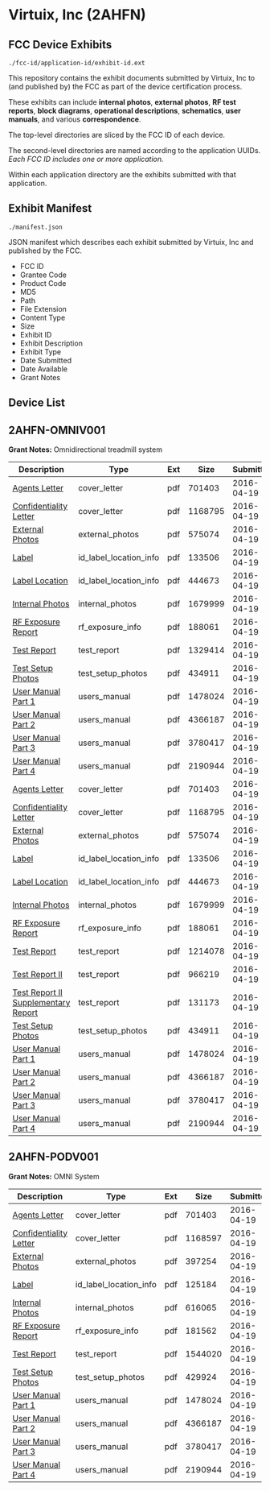 # Virtuix, Inc (2AHFN)
## FCC Device Exhibits

```
./fcc-id/application-id/exhibit-id.ext
```

This repository contains the exhibit documents submitted by Virtuix, Inc to (and published by) the FCC as part of the device certification process.

These exhibits can include **internal photos**, **external photos**, **RF test reports**, **block diagrams**, **operational descriptions**, **schematics**, **user manuals**, and various **correspondence**.

The top-level directories are sliced by the FCC ID of each device.

The second-level directories are named according to the application UUIDs. *Each FCC ID includes one or more application.*

Within each application directory are the exhibits submitted with that application. 

## Exhibit Manifest

```
./manifest.json
```

JSON manifest which describes each exhibit submitted by Virtuix, Inc and published by the FCC.

- FCC ID
- Grantee Code
- Product Code
- MD5
- Path
- File Extension
- Content Type
- Size
- Exhibit ID
- Exhibit Description
- Exhibit Type
- Date Submitted
- Date Available
- Grant Notes

## Device List
## 2AHFN-OMNIV001
**Grant Notes:** Omnidirectional treadmill system

| Description | Type | Ext | Size | Submitted | Available |
| ----------- | ---- | --- | ---- | --------- | --------- |
| [Agents Letter](2AHFN-OMNIV001/b21ae7a3f274c7b2482f492877f626cf/2962895.pdf) | cover_letter | pdf | 701403 | 2016-04-19 | 2016-04-19 |
| [Confidentiality Letter](2AHFN-OMNIV001/b21ae7a3f274c7b2482f492877f626cf/2963043.pdf) | cover_letter | pdf | 1168795 | 2016-04-19 | 2016-04-19 |
| [External Photos](2AHFN-OMNIV001/b21ae7a3f274c7b2482f492877f626cf/2963013.pdf) | external_photos | pdf | 575074 | 2016-04-19 | 2016-04-19 |
| [Label](2AHFN-OMNIV001/b21ae7a3f274c7b2482f492877f626cf/2963011.pdf) | id_label_location_info | pdf | 133506 | 2016-04-19 | 2016-04-19 |
| [Label Location](2AHFN-OMNIV001/b21ae7a3f274c7b2482f492877f626cf/2963012.pdf) | id_label_location_info | pdf | 444673 | 2016-04-19 | 2016-04-19 |
| [Internal Photos](2AHFN-OMNIV001/b21ae7a3f274c7b2482f492877f626cf/2963033.pdf) | internal_photos | pdf | 1679999 | 2016-04-19 | 2016-04-19 |
| [RF Exposure Report](2AHFN-OMNIV001/b21ae7a3f274c7b2482f492877f626cf/2963039.pdf) | rf_exposure_info | pdf | 188061 | 2016-04-19 | 2016-04-19 |
| [Test Report](2AHFN-OMNIV001/b21ae7a3f274c7b2482f492877f626cf/2963030.pdf) | test_report | pdf | 1329414 | 2016-04-19 | 2016-04-19 |
| [Test Setup Photos](2AHFN-OMNIV001/b21ae7a3f274c7b2482f492877f626cf/2963020.pdf) | test_setup_photos | pdf | 434911 | 2016-04-19 | 2016-04-19 |
| [User Manual Part 1](2AHFN-OMNIV001/b21ae7a3f274c7b2482f492877f626cf/2962890.pdf) | users_manual | pdf | 1478024 | 2016-04-19 | 2016-04-19 |
| [User Manual Part 2](2AHFN-OMNIV001/b21ae7a3f274c7b2482f492877f626cf/2962897.pdf) | users_manual | pdf | 4366187 | 2016-04-19 | 2016-04-19 |
| [User Manual Part 3](2AHFN-OMNIV001/b21ae7a3f274c7b2482f492877f626cf/2962898.pdf) | users_manual | pdf | 3780417 | 2016-04-19 | 2016-04-19 |
| [User Manual Part 4](2AHFN-OMNIV001/b21ae7a3f274c7b2482f492877f626cf/2962899.pdf) | users_manual | pdf | 2190944 | 2016-04-19 | 2016-04-19 |
| [Agents Letter](2AHFN-OMNIV001/41056351b25702a2bfb26a5782359a6f/2962895.pdf) | cover_letter | pdf | 701403 | 2016-04-19 | 2016-04-19 |
| [Confidentiality Letter](2AHFN-OMNIV001/41056351b25702a2bfb26a5782359a6f/2963043.pdf) | cover_letter | pdf | 1168795 | 2016-04-19 | 2016-04-19 |
| [External Photos](2AHFN-OMNIV001/41056351b25702a2bfb26a5782359a6f/2963013.pdf) | external_photos | pdf | 575074 | 2016-04-19 | 2016-04-19 |
| [Label](2AHFN-OMNIV001/41056351b25702a2bfb26a5782359a6f/2963011.pdf) | id_label_location_info | pdf | 133506 | 2016-04-19 | 2016-04-19 |
| [Label Location](2AHFN-OMNIV001/41056351b25702a2bfb26a5782359a6f/2963012.pdf) | id_label_location_info | pdf | 444673 | 2016-04-19 | 2016-04-19 |
| [Internal Photos](2AHFN-OMNIV001/41056351b25702a2bfb26a5782359a6f/2963033.pdf) | internal_photos | pdf | 1679999 | 2016-04-19 | 2016-04-19 |
| [RF Exposure Report](2AHFN-OMNIV001/41056351b25702a2bfb26a5782359a6f/2963039.pdf) | rf_exposure_info | pdf | 188061 | 2016-04-19 | 2016-04-19 |
| [Test Report](2AHFN-OMNIV001/41056351b25702a2bfb26a5782359a6f/2963017.pdf) | test_report | pdf | 1214078 | 2016-04-19 | 2016-04-19 |
| [Test Report II](2AHFN-OMNIV001/41056351b25702a2bfb26a5782359a6f/2963018.pdf) | test_report | pdf | 966219 | 2016-04-19 | 2016-04-19 |
| [Test Report II Supplementary Report](2AHFN-OMNIV001/41056351b25702a2bfb26a5782359a6f/2963019.pdf) | test_report | pdf | 131173 | 2016-04-19 | 2016-04-19 |
| [Test Setup Photos](2AHFN-OMNIV001/41056351b25702a2bfb26a5782359a6f/2963020.pdf) | test_setup_photos | pdf | 434911 | 2016-04-19 | 2016-04-19 |
| [User Manual Part 1](2AHFN-OMNIV001/41056351b25702a2bfb26a5782359a6f/2962890.pdf) | users_manual | pdf | 1478024 | 2016-04-19 | 2016-04-19 |
| [User Manual Part 2](2AHFN-OMNIV001/41056351b25702a2bfb26a5782359a6f/2962897.pdf) | users_manual | pdf | 4366187 | 2016-04-19 | 2016-04-19 |
| [User Manual Part 3](2AHFN-OMNIV001/41056351b25702a2bfb26a5782359a6f/2962898.pdf) | users_manual | pdf | 3780417 | 2016-04-19 | 2016-04-19 |
| [User Manual Part 4](2AHFN-OMNIV001/41056351b25702a2bfb26a5782359a6f/2962899.pdf) | users_manual | pdf | 2190944 | 2016-04-19 | 2016-04-19 |
## 2AHFN-PODV001
**Grant Notes:** OMNI System

| Description | Type | Ext | Size | Submitted | Available |
| ----------- | ---- | --- | ---- | --------- | --------- |
| [Agents Letter](2AHFN-PODV001/99a6bde790c9d0f2fa772c7c2720a986/2962895.pdf) | cover_letter | pdf | 701403 | 2016-04-19 | 2016-04-19 |
| [Confidentiality Letter](2AHFN-PODV001/99a6bde790c9d0f2fa772c7c2720a986/2962896.pdf) | cover_letter | pdf | 1168597 | 2016-04-19 | 2016-04-19 |
| [External Photos](2AHFN-PODV001/99a6bde790c9d0f2fa772c7c2720a986/2962885.pdf) | external_photos | pdf | 397254 | 2016-04-19 | 2016-04-19 |
| [Label](2AHFN-PODV001/99a6bde790c9d0f2fa772c7c2720a986/2962884.pdf) | id_label_location_info | pdf | 125184 | 2016-04-19 | 2016-04-19 |
| [Internal Photos](2AHFN-PODV001/99a6bde790c9d0f2fa772c7c2720a986/2962891.pdf) | internal_photos | pdf | 616065 | 2016-04-19 | 2016-04-19 |
| [RF Exposure Report](2AHFN-PODV001/99a6bde790c9d0f2fa772c7c2720a986/2962893.pdf) | rf_exposure_info | pdf | 181562 | 2016-04-19 | 2016-04-19 |
| [Test Report](2AHFN-PODV001/99a6bde790c9d0f2fa772c7c2720a986/2962888.pdf) | test_report | pdf | 1544020 | 2016-04-19 | 2016-04-19 |
| [Test Setup Photos](2AHFN-PODV001/99a6bde790c9d0f2fa772c7c2720a986/2962889.pdf) | test_setup_photos | pdf | 429924 | 2016-04-19 | 2016-04-19 |
| [User Manual Part 1](2AHFN-PODV001/99a6bde790c9d0f2fa772c7c2720a986/2962890.pdf) | users_manual | pdf | 1478024 | 2016-04-19 | 2016-04-19 |
| [User Manual Part 2](2AHFN-PODV001/99a6bde790c9d0f2fa772c7c2720a986/2962897.pdf) | users_manual | pdf | 4366187 | 2016-04-19 | 2016-04-19 |
| [User Manual Part 3](2AHFN-PODV001/99a6bde790c9d0f2fa772c7c2720a986/2962898.pdf) | users_manual | pdf | 3780417 | 2016-04-19 | 2016-04-19 |
| [User Manual Part 4](2AHFN-PODV001/99a6bde790c9d0f2fa772c7c2720a986/2962899.pdf) | users_manual | pdf | 2190944 | 2016-04-19 | 2016-04-19 |
